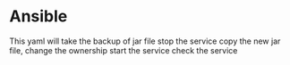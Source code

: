 # Ansible
This yaml will take the backup of jar file
stop the service
copy the new jar file, change the ownership
start the service
check the service
